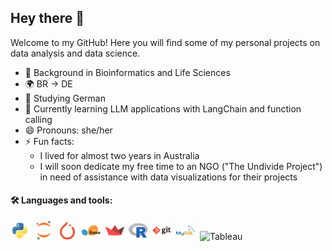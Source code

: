 

## Hey there 👋
 
Welcome to my GitHub! Here you will find some of my personal projects on data analysis and data science.

- 🧬 Background in Bioinformatics and Life Sciences
- 🌍 BR → DE
- 🧩 Studying German
- 🌱 Currently learning LLM applications with LangChain and function calling
- 😄 Pronouns: she/her
- ⚡ Fun facts:
    - I lived for almost two years in Australia
    - I will soon dedicate my free time to an NGO ("The Undivide Project") in need of assistance with data visualizations for their projects



#### :hammer_and_wrench: Languages and tools:
<div>
  <img src="https://github.com/devicons/devicon/blob/master/icons/python/python-original.svg" title="Python" alt="Python" width="30" height="30"/>&nbsp;
  <img src="https://github.com/devicons/devicon/blob/master/icons/jupyter/jupyter-original.svg" title="Jupyter" alt="Jupyter" width="30" height="30"/>&nbsp; 
  <img src="https://github.com/devicons/devicon/blob/master/icons/pytorch/pytorch-original.svg" title="Pytorch" alt="Pytorch" width="30" height="30"/>&nbsp;
  <img src="https://github.com/devicons/devicon/blob/master/icons/scikitlearn/scikitlearn-original.svg" title="Scikitlearn" alt="Scikitlearn" width="30" height="30"/>&nbsp;
  <img src="https://github.com/devicons/devicon/blob/master/icons/streamlit/streamlit-original.svg" title="Streamlit" alt="Streamlit " width="30" height="30"/>&nbsp;
  <img src="https://github.com/devicons/devicon/blob/master/icons/r/r-original.svg" title="R" alt="R" width="30" height="30"/>&nbsp;
  <img src="https://github.com/devicons/devicon/blob/master/icons/git/git-original-wordmark.svg" title="Git" alt="Git" width="30" height="30"/>&nbsp; 
  <img src="https://github.com/devicons/devicon/blob/master/icons/mysql/mysql-original-wordmark.svg" title="MySQL"  alt="MySQL" width="30" height="30"/>&nbsp;
  <img src="https://surveymonkey-assets.s3.amazonaws.com/papiasset/apps/logos/2e989404-aed0-41ea-9198-ddc1c76d7a4a" title="Tableau" alt="Tableau" width="30" height="30"/>&nbsp; 
</div>

